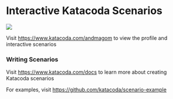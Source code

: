 # Interactive Katacoda Scenarios

[![](http://shields.katacoda.com/katacoda/andmagom/count.svg)](https://www.katacoda.com/andmagom "Get your profile on Katacoda.com")

Visit https://www.katacoda.com/andmagom to view the profile and interactive scenarios

### Writing Scenarios
Visit https://www.katacoda.com/docs to learn more about creating Katacoda scenarios

For examples, visit https://github.com/katacoda/scenario-example
